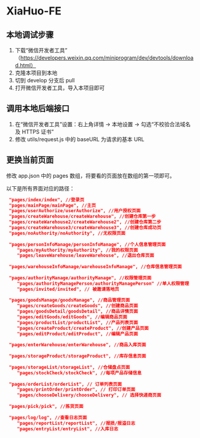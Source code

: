 # XiaHuo-FE

## 本地调试步骤
1. 下载“微信开发者工具” （https://developers.weixin.qq.com/miniprogram/dev/devtools/download.html）
2. 克隆本项目到本地
3. 切到 develop 分支后 pull
4. 打开微信开发者工具，导入本项目即可


## 调用本地后端接口
1. 在“微信开发者工具”设置：右上角详情 -> 本地设置 -> 勾选“不校验合法域名及 HTTPS 证书”
2. 修改 utils/request.js 中的 baseURL 为请求的基本 URL

## 更换当前页面
修改 app.json 中的 pages 数组，将要看的页面放在数组的第一项即可。

以下是所有界面对应的路径：
```json
 "pages/index/index", //登录页
 "pages/mainPage/mainPage", //主页
 "pages/userAuthorize/userAuthorize", //用户授权页面
 "pages/createWarehouse/createWarehouse", //创建仓库第一步
 "pages/createWarehouse2/createWarehouse2", //创建仓库第二步
 "pages/createWarehouse3/createWarehouse3", //创建仓库成功页
 "pages/noAuthority/noAuthority", //无权限页面
    
 "pages/personInfoManage/personInfoManage", //个人信息管理页面
    "pages/myAuthority/myAuthority", //我的权限页面
    "pages/leaveWarehouse/leaveWarehouse", //退出仓库页面
  
 "pages/warehouseInfoManage/warehouseInfoManage", //仓库信息管理页面
 
 "pages/authorityManage/authorityManage", //权限管理页面
    "pages/authorityManagePerson/authorityManagePerson" //单人权限管理
    "pages/invited/invited", // 被邀请落地页
    
 "pages/goodsManage/goodsManage", //商品管理页面
    "pages/createGoods/createGoods", //创建商品页面
    "pages/goodsDetail/goodsDetail", //商品详情页面
    "pages/editGoods/editGoods", //编辑商品页面
    "pages/productList/productList", //产品列表页面
    "pages/createProduct/createProduct", //创建产品页面
    "pages/editProduct/editProduct", //编辑产品页面
    
 "pages/enterWarehouse/enterWarehouse", //商品入库页面
 
 "pages/storageProduct/storageProduct", //库存信息页面
  
 "pages/storageList/storageList", //仓储盘点页面
    "pages/stockCheck/stockCheck", //每项产品存储信息
 
 "pages/orderList/orderList", // 订单列表页面
    "pages/printOrder/printOrder", // 打印订单页面
    "pages/chooseDelivery/chooseDelivery", // 选择快递商页面
    
 "pages/pick/pick", //拣货页面
 
 "pages/log/log", //查看日志页面
    "pages/reportList/reportList", //报损/报溢日志
    "pages/entryList/entryList", //入库日志
 ```
